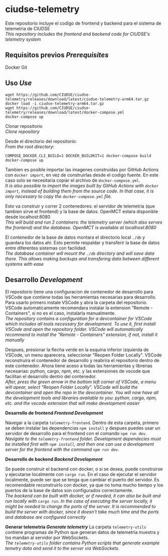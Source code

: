 # ciudse-telemetry

Este repositorio incluye el codigo de frontend y backend para el sistema de telemetria de CIUDSE\
*This repository includes the frontend and backend code for CIUDSE's telemetry system* 


## Requisitos previos  *Prerequisites*

Docker
Git

## Uso  *Use*

```
wget https://github.com/CIUDSE/ciudse-telemetry/releases/download/latest/ciudse-telemetry-arm64.tar.gz
docker load -i ciudse-telemetry-arm64.tar.gz
wget https://github.com/CIUDSE/ciudse-telemetry/releases/download/latest/docker-compose.yml
docker-compose up
```

Clonar repositorio\
*Clone repository*

Desde el directorio del repositorio:\
*From the root directory:*
```
COMPOSE_DOCKER_CLI_BUILD=1 DOCKER_BUILDKIT=1 docker-compose build
docker-compose up
```

Tambien es posible importar las imagenes construidas por GitHub Actions con `docker import`, en vez de construirlas desde el codigo fuente. En este caso solo se necesitaria copiar el archivo de `docker-compose.yml`.\
*It is also possible to import the images built by GitHub Actions with `docker import`, instead of building them from the source code. In that case, it is only necessary to copy the `docker-compose.yml` file.*

Esto va construir y correr 2 contenedores: el servidor de telemetria (que tambien sirve el frontend) y la base de datos. OpenMCT estara disponible desde localhost:8080\
*This will build and run 2 containers: the telemetry server (which also serves the frontend) and the database. OpenMCT is available at localhost:8080*

El contenedor de la base de datos montara el directorio local `./db` y guardara los datos ahi. Esto permite respaldar y transferir la base de datos entre diferentes sistemas con facilidad.\
*The database container will mount the `./db` directory and will save data there. This allows making backups and transfering data between different systems with ease*

## Desarrollo  *Development*

El repositorio tiene una configuracion de contenedor de desarrollo para VSCode que contiene todas las herramientas necesarias para desarrollo. Para usarlo primero instale VSCode y abra la carpeta del repositorio. VSCode automaticamente recomendara instalar la extension "Remote - Containers", si no es el caso, instalarla manualmente.\
*The repository contains a configuration for a devcontainer for VSCode which includes all tools necessary for development. To use it, first install VSCode and open the repository folder. VSCode will automatically recommend to install the "Remote - Containers" extension, if not, install it manually*

Despues, presionar la flecha verde en la esquina inferior izquierda de VSCode, un menu aparecera, seleccionar "Reopen Folder Locally". VSCode reconstruira el contenedor de desarrollo y reabrira el repositorio dentro de este contenedor. Ahora tiene aceso a todas las herramientas y librerias necesarias: python, cargo, npm, etc. y las extensiones de vscode que facilitan el desarrollo dentro del contenedor.\
*After, press the green arrow in the bottom left corner of VSCode, a menu will apear, select "Reopen Folder Locally". VSCode will build the devcontainer and open the repo in the devcontainer. You will now have all the development tools and libraries available to you: python, cargo, npm, etc. and the vscode extension that will make development easier*

**Desarrollo de frontend  *Frontend Development***

Navegar a la carpeta `telemetry-frontend`. Dentro de esta carpeta, primero se deben instalar las dependencias `npm install` y despues puedes usar un servidor de desarrollo para el frontend con el comando `npm run dev`.\
*Navigate to the `telemetry-frontend` folder. Development dependecies must be installed first with `npm install`, and then one can use a development server for the frontend with the command `npm run dev`.*

**Desarrollo de backend *Backend Development***

Se puede construir el backend con docker, o si se desea, puede construirse y ejecutarse localmente con `cargo run`. En el caso de ejecutar el servidor localmente, puede ser que se tenga que cambiar el puerto del servidor. Es recomendable reconstruirlo con docker, ya que no toma mucho tiempo y los puertos de la base de datos son configurados correctamente.\
*The backend can be built with docker, or if needed, it can also be built and run locally with `cargo run`. In the case of executing the server locally, it might be needed to change the ports of the server. It is recommended to build the server with docker, since it doesn't take much time and the ports and database are configured correctly*

**Generar telemetria  *Generate telemetry***
La carpeta `telemetry-utils` contiene programas de Python que generan datos de telemetria muestra y los mandan al servidor por WebSockets.\
*The `telemetry-utils` folder contains Python scripts that generate example temetry data and send it to the server via WebSockets.*